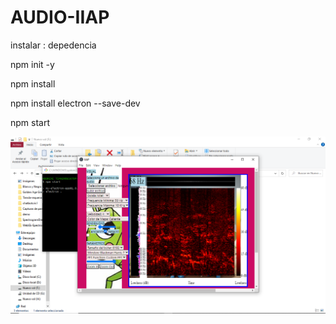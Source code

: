 # AUDIO-IIAP

instalar :
  depedencia 

npm init -y


npm install


npm install electron --save-dev


npm start


![IIAP](https://github.com/rodrixc982/AUDIO-IIAP/blob/main/Captura%20de%20pantalla%20(97).png)

